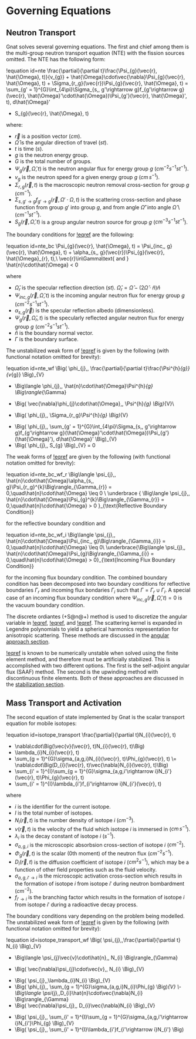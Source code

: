 # Governing Equations

## Neutron Transport

Gnat solves several governing equations. The first and chief among them is the
multi-group neutron transport equation (NTE) with the fission sources omitted.
The NTE has the following form:

!equation id=nte
\frac{\partial}{\partial t}\frac{\Psi_{g}(\vec{r}, \hat{\Omega}, t)}{v_{g}} + \hat{\Omega}\cdot\vec{\nabla}\Psi_{g}(\vec{r}, \hat{\Omega}, t) + \Sigma_{r,\,g}(\vec{r})\Psi_{g}(\vec{r}, \hat{\Omega}, t) =
\sum_{g' = 1}^{G}\int_{4\pi}\Sigma_{s,\, g'\rightarrow g}f_{g'\rightarrow g}(\vec{r}, \hat{\Omega}'\cdot\hat{\Omega})\Psi_{g'}(\vec{r}, \hat{\Omega}', t)\, d\hat{\Omega}'
+ S_{g}(\vec{r}, \hat{\Omega}, t)

where:

- $\vec{r}$ is a position vector ($cm$).
- $\hat{\Omega}$ is the angular direction of travel ($st$).
- $t$ is time ($s$).
- $g$ is the neutron energy group.
- $G$ is the total number of groups.
- $\Psi_{g}(\vec{r}, \hat{\Omega}, t)$ is the neutron angular flux for energy group $g$
  ($cm^{-2}s^{-1}st^{-1}$).
- $v_{g}$ is the neutron speed for a given energy group $g$ ($cm\, s^{-1}$).
- $\Sigma_{r,\,g}(\vec{r}, t)$ is the macroscopic neutron removal cross-section for group $g$ ($cm^{-1}$).
- $\Sigma_{s,\, g'\rightarrow g}f_{g'\rightarrow g}(\vec{r}, \Omega'\cdot\Omega, t)$
  is the scattering cross-section and phase function from group $g'$ into group $g$,
  and from angle $\hat{\Omega}'$ into angle $\hat{\Omega}$ \\ ($cm^{-1}st^{-1}$).
- $S_{g}(\vec{r}, \hat{\Omega}, t)$ is a group angular neutron source for group $g$
  ($cm^{-3}s^{-1}st^{-1}$).

The boundary conditions for [!eqref](nte) are the following:

!equation id=nte_bc
\Psi_{g}(\vec{r}, \hat{\Omega}, t) = \Psi_{inc,\, g}(\vec{r}, \hat{\Omega}, t) + \alpha_{s,\, g}(\vec{r})\Psi_{g}(\vec{r}, \hat{\Omega}_{r}, t),\\
\vec{r}\in\Gamma\text{ and } \hat{n}\cdot\hat{\Omega} < 0

where

- $\hat{\Omega}_{r}$ is the specular reflection direction ($st$). $\hat{\Omega}_{r} = \hat{\Omega} - (2\hat{\Omega}\cdot\hat{n})\hat{n}$
- $\Psi_{inc,\, g}(\vec{r}, \hat{\Omega}, t)$ is the incoming angular neutron flux for energy group $g$
  ($cm^{-2}s^{-1}st^{-1}$).
- $\alpha_{s,\, g}(\vec{r})$ is the specular reflection albedo (dimensionless).
- $\Psi_{g}(\vec{r}, \hat{\Omega}_{r}, t)$ is the specularly reflected angular neutron flux for energy group $g$
  ($cm^{-2}s^{-1}st^{-1}$).
- $\hat{n}$ is the boundary normal vector.
- $\Gamma$ is the boundary surface.

The unstabilized weak form of [!eqref](nte) is given by the following (with functional
notation omitted for brevity):

!equation id=nte_wf
\Big( \phi_{j},\, \frac{\partial}{\partial t}\frac{\Psi^{h}_{g}}{v_{g}} \Big)_{V}
+ \Big\langle \phi_{j},\, \hat{n}\cdot\hat{\Omega}\Psi^{h}_{g} \Big\rangle_{\Gamma}
- \Big( \vec{\nabla}\phi_{j}\cdot\hat{\Omega},\, \Psi^{h}_{g} \Big)_{V}\\
+ \Big( \phi_{j},\, \Sigma_{r,\,g}\Psi^{h}_{g} \Big)_{V}
- \Big( \phi_{j},\, \sum_{g' = 1}^{G}\int_{4\pi}\Sigma_{s,\, g'\rightarrow g}f_{g'\rightarrow g}(\hat{\Omega}'\cdot\hat{\Omega})\Psi_{g'}(\hat{\Omega}')\, d\hat{\Omega}' \Big)_{V}
- \Big( \phi_{j},\, S_{g} \Big)_{V} = 0

The weak forms of [!eqref](nte_bc) are given by the following (with functional notation omitted for brevity):

!equation id=nte_bc_wf_r
\Big\langle \psi_{j},\, \hat{n}\cdot\hat{\Omega}\alpha_{s,\, g}\Psi_{r,\,g}^{k}\Big\rangle_{\Gamma_{r}} = 0,\quad\hat{n}\cdot\hat{\Omega} \leq 0
\\
\underbrace
{
\Big\langle \psi_{j},\, \hat{n}\cdot\hat{\Omega}\Psi_{g}^{k}\Big\rangle_{\Gamma_{r}} = 0,\quad\hat{n}\cdot\hat{\Omega} > 0
}_{\text{Reflective Boundary Condition}}

for the reflective boundary condition and

!equation id=nte_bc_wf_i
\Big\langle \psi_{j},\, \hat{n}\cdot\hat{\Omega}\Psi_{inc,\, g}\Big\rangle_{\Gamma_{i}} = 0,\quad\hat{n}\cdot\hat{\Omega} \leq 0\\
\underbrace{\Big\langle \psi_{j},\, \hat{n}\cdot\hat{\Omega}\Psi_{g}\Big\rangle_{\Gamma_{i}} = 0,\quad\hat{n}\cdot\hat{\Omega} > 0}_{\text{Incoming Flux Boundary Condition}}

for the incoming flux boundary condition. The combined boundary condition has been
decomposed into two boundary conditions for reflective boundaries $\Gamma_{r}$ and
incoming flux bondaries $\Gamma_{i}$ such that $\Gamma = \Gamma_{r}\cup\Gamma_{i}$.
A special case of an incoming flux boundary condition where $\Psi_{inc,\, g}(\vec{r}, \hat{\Omega}, t) = 0$
is the vacuum boundary condition.

The discrete ordiantes (+S@n@+) method is used to discretize the angular variable in
[!eqref](nte_wf), [!eqref](nte_bc_wf_r), and [!eqref](nte_bc_wf_i). The scattering kernel is expanded in Legendre
polynomials to yield a spherical harmonics representation for anisotropic scattering.
These methods are discussed in the [angular approach section](nte_angular_approach.md).

[!eqref](nte_wf) is known to be numerically unstable when solved using the finite element method, and therefore must be artificially stabilized. This is accomplished with two different options. The first is the self-adjoint angular flux (SAAF) method. The second is the upwinding method with discontinuous finite elements. Both of these approaches are discussed in the [stabilization section](stabilization.md).

## Mass Transport and Activation

The second equation of state implemented by Gnat is the scalar transport equation
for mobile isotopes:

!equation id=isotope_transport
\frac{\partial}{\partial t}N_{i}(\vec{r}, t)
+ \nabla\cdot\Big(\vec{v}(\vec{r}, t)N_{i}(\vec{r}, t)\Big)
+ \lambda_{i}N_{i}(\vec{r}, t)
+ \sum_{g = 1}^{G}\sigma_{a,g,i}N_{i}(\vec{r}, t)\Phi_{g}(\vec{r}, t)
\\= \nabla\cdot\Big(D_{i}(\vec{r}, t)\vec{\nabla}N_{i}(\vec{r}, t)\Big)
+ \sum_{i' = 1}^{I}\sum_{g = 1}^{G}\sigma_{a,g,i'\rightarrow i}N_{i'}(\vec{r}, t)\Phi_{g}(\vec{r}, t)
+ \sum_{i' = 1}^{I}\lambda_{i'}f_{i'\rightarrow i}N_{i'}(\vec{r}, t)

where

- $i$ is the identifier for the current isotope.
- $I$ is the total number of isotopes.
- $N_{i}(\vec{r}, t)$ is the number density of isotope $i$ ($cm^{-3}$).
- $v(\vec{r}, t)$ is the velocity of the fluid which isotope $i$ is immersed in ($cm\,s^{-1}$).
- $\lambda_{i}$ is the decay constant of isotope $i$ ($s^{-1}$).
- $\sigma_{a,g,i}$ is the microscopic absorbsion cross-section of isotope $i$ ($cm^{-2}$).
- $\Phi_{g}(\vec{r}, t)$ is the scalar (0th moment) of the neutron flux ($cm^{-2}s^{-1}$).
- $D_{i}(\vec{r}, t)$ is the diffusion coefficient of isotope $i$ ($cm^{2}s^{-1}$),
  which may be a function of other field properties such as the fluid velocity.
- $\sigma_{a,g,i'\rightarrow i}$ is the microscopic activation cross-section
  which results in the formation of isotope $i$ from isotope $i'$ during neutron
  bombardment ($cm^{-2}$).
- $f_{i'\rightarrow i}$ is the branching factor which results in the formation of
  isotope $i$ from isotope $i'$ during a radioactive decay process.

The boundary conditions vary depending on the problem being modelled. The
unstabilized weak form of [!eqref](isotope_transport) is given by the
following (with functional notation omitted for brevity):

!equation id=isotope_transport_wf
\Big( \psi_{j},\,\frac{\partial}{\partial t} N_{i} \Big)_{V}
+ \Big\langle \psi_{j}\vec{v}\cdot\hat{n},\, N_{i} \Big\rangle_{\Gamma}
- \Big( \vec{\nabla}\psi_{j}\cdot\vec{v},\, N_{i} \Big)_{V}
+ \Big( \psi_{j},\,\lambda_{i}N_{i} \Big)_{V}
+ \Big( \phi_{j},\, \sum_{g = 1}^{G}\sigma_{a,g,i}N_{i}\Phi_{g} \Big)_{V}
\\- \Big\langle \psi_{j},\,D_{i}\hat{n}\cdot\vec{\nabla}N_{i} \Big\rangle_{\Gamma}
+ \Big( \vec{\nabla}\psi_{j},\, D_{i}\vec{\nabla}N_{i} \Big)_{V}
- \Big( \psi_{j},\, \sum_{i' = 1}^{I}\sum_{g = 1}^{G}\sigma_{a,g,i'\rightarrow i}N_{i'}\Phi_{g} \Big)_{V}
- \Big( \psi_{j},\, \sum_{i' = 1}^{I}\lambda_{i'}f_{i'\rightarrow i}N_{i'} \Big)
